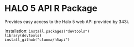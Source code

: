 HALO 5 API R Package
====================

Provides easy access to the Halo 5 web API provided by 343i.

Installation:
`install.packages("devtools")`    
`library(devtools)`    
`install_github("cluoma/h5api")`    


